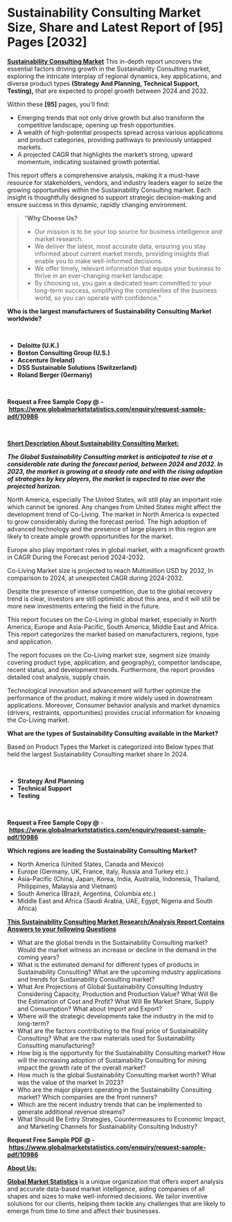 <h1>Sustainability Consulting Market Size, Share and Latest Report of [95] Pages [2032]</h1>
<p><a href="https://www.globalmarketstatistics.com/market-reports/sustainability-consulting-market-10986"><strong>Sustainability Consulting Market</strong></a> This in-depth report uncovers the essential factors driving growth in the Sustainability Consulting market, exploring the intricate interplay of regional dynamics, key applications, and diverse product types <strong>(Strategy And Planning, Technical Support, Testing),</strong> that are expected to propel growth between 2024 and 2032.</p>
<p>Within these <strong>[95]</strong> pages, you'll find:</p>
<ul>
<li>Emerging trends that not only drive growth but also transform the competitive landscape, opening up fresh opportunities.</li>
<li>A wealth of high-potential prospects spread across various applications and product categories, providing pathways to previously untapped markets.</li>
<li>A projected CAGR that highlights the market&rsquo;s strong, upward momentum, indicating sustained growth potential.</li>
</ul>
<p>This report offers a comprehensive analysis, making it a must-have resource for stakeholders, vendors, and industry leaders eager to seize the growing opportunities within the Sustainability Consulting market. Each insight is thoughtfully designed to support strategic decision-making and ensure success in this dynamic, rapidly changing environment.</p>
<blockquote class="">
<p>&ldquo;<strong>Why Choose Us? </strong></p>
<ul>
<li>Our mission is to be your top source for business intelligence and market research.</li>
<li>We deliver the latest, most accurate data, ensuring you stay informed about current market trends, providing insights that enable you to make well-informed decisions.</li>
<li>We offer timely, relevant information that equips your business to thrive in an ever-changing market landscape.</li>
<li>By choosing us, you gain a dedicated team committed to your long-term success, simplifying the complexities of the business world, so you can operate with confidence.&rdquo;</li>
</ul>
</blockquote>
<p><strong>Who is the largest manufacturers of Sustainability Consulting Market worldwide?</strong></p>
<p>&nbsp;</p>
<ul>
<li><strong>Deloitte (U.K.)</strong></li>
<li><strong>Boston Consulting Group (U.S.)</strong></li>
<li><strong>Accenture (Ireland)</strong></li>
<li><strong>DSS Sustainable Solutions (Switzerland)</strong></li>
<li><strong>Roland Berger (Germany)</strong></li>
</ul>
<p>&nbsp;</p>
<p><strong>Request a Free Sample Copy @ -&nbsp;</strong><a href="https://www.globalmarketstatistics.com/enquiry/request-sample-pdf/10986"><strong>https://www.globalmarketstatistics.com/enquiry/request-sample-pdf/10986</strong></a></p>
<p>&nbsp;</p>
<p><strong><u>Short Description About Sustainability Consulting Market:</u></strong></p>
<p><strong><em>The Global Sustainability Consulting market is anticipated to rise at a considerable rate during the forecast period, between 2024 and 2032. In 2023, the market is growing at a steady rate and with the rising adoption of strategies by key players, the market is expected to rise over the projected horizon.</em></strong></p>
<p>North America, especially The United States, will still play an important role which cannot be ignored. Any changes from United States might affect the development trend of Co-Living. The market in North America is expected to grow considerably during the forecast period. The high adoption of advanced technology and the presence of large players in this region are likely to create ample growth opportunities for the market.</p>
<p>Europe also play important roles in global market, with a magnificent growth in CAGR During the Forecast period 2024-2032.</p>
<p>Co-Living Market size is projected to reach Multimillion USD by 2032, In comparison to 2024, at unexpected CAGR during 2024-2032.</p>
<p>Despite the presence of intense competition, due to the global recovery trend is clear, investors are still optimistic about this area, and it will still be more new investments entering the field in the future.</p>
<p>This report focuses on the Co-Living in global market, especially in North America, Europe and Asia-Pacific, South America, Middle East and Africa. This report categorizes the market based on manufacturers, regions, type and application.</p>
<p>The report focuses on the Co-Living market size, segment size (mainly covering product type, application, and geography), competitor landscape, recent status, and development trends. Furthermore, the report provides detailed cost analysis, supply chain.</p>
<p>Technological innovation and advancement will further optimize the performance of the product, making it more widely used in downstream applications. Moreover, Consumer behavior analysis and market dynamics (drivers, restraints, opportunities) provides crucial information for knowing the Co-Living market.</p>
<p><strong>What are the types of Sustainability Consulting available in the Market?</strong></p>
<p>Based on Product Types the Market is categorized into Below types that held the largest Sustainability Consulting market share In 2024.</p>
<p>&nbsp;</p>
<ul>
<li><strong>Strategy And Planning</strong></li>
<li><strong>Technical Support</strong></li>
<li><strong>Testing</strong></li>
</ul>
<p>&nbsp;</p>
<p><strong>Request a Free Sample Copy @</strong>&nbsp;-&nbsp;<a href="https://www.globalmarketstatistics.com/enquiry/request-sample-pdf/10986"><strong>https://www.globalmarketstatistics.com/enquiry/request-sample-pdf/10986</strong></a></p>
<p><strong>Which regions are leading the Sustainability Consulting Market?</strong></p>
<ul>
<li>North America (United States, Canada and Mexico)</li>
<li>Europe (Germany, UK, France, Italy, Russia and Turkey etc.)</li>
<li>Asia-Pacific (China, Japan, Korea, India, Australia, Indonesia, Thailand, Philippines, Malaysia and Vietnam)</li>
<li>South America (Brazil, Argentina, Columbia etc.)</li>
<li>Middle East and Africa (Saudi Arabia, UAE, Egypt, Nigeria and South Africa)</li>
</ul>
<p><strong><u>This Sustainability Consulting Market Research/Analysis Report Contains Answers to your following Questions</u></strong></p>
<ul>
<li>What are the global trends in the Sustainability Consulting market? Would the market witness an increase or decline in the demand in the coming years?</li>
<li>What is the estimated demand for different types of products in Sustainability Consulting? What are the upcoming industry applications and trends for Sustainability Consulting market?</li>
<li>What Are Projections of Global Sustainability Consulting Industry Considering Capacity, Production and Production Value? What Will Be the Estimation of Cost and Profit? What Will Be Market Share, Supply and Consumption? What about Import and Export?</li>
<li>Where will the strategic developments take the industry in the mid to long-term?</li>
<li>What are the factors contributing to the final price of Sustainability Consulting? What are the raw materials used for Sustainability Consulting manufacturing?</li>
<li>How big is the opportunity for the Sustainability Consulting market? How will the increasing adoption of Sustainability Consulting for mining impact the growth rate of the overall market?</li>
<li>How much is the global Sustainability Consulting market worth? What was the value of the market In 2023?</li>
<li>Who are the major players operating in the Sustainability Consulting market? Which companies are the front runners?</li>
<li>Which are the recent industry trends that can be implemented to generate additional revenue streams?</li>
<li>What Should Be Entry Strategies, Countermeasures to Economic Impact, and Marketing Channels for Sustainability Consulting Industry?</li>
</ul>
<p><strong>Request Free Sample PDF @ -&nbsp;</strong><a href="https://www.globalmarketstatistics.com/enquiry/request-sample-pdf/10986"><strong>https://www.globalmarketstatistics.com/enquiry/request-sample-pdf/10986</strong></a></p>
<p><strong><u>About Us:</u></strong></p>
<p><a href="https://www.globalmarketstatistics.com/"><strong>Global Market Statistics</strong></a>&nbsp;is a unique organization that offers expert analysis and accurate data-based market intelligence, aiding companies of all shapes and sizes to make well-informed decisions. We tailor inventive solutions for our clients, helping them tackle any challenges that are likely to emerge from time to time and affect their businesses.</p>